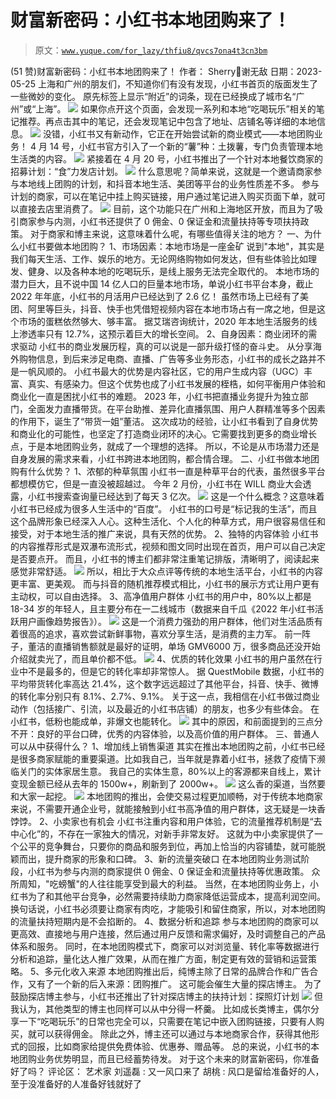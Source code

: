# 财富新密码：小红书本地团购来了！

> 原文：[`www.yuque.com/for_lazy/thfiu8/qvcs7ona4t3cn3bm`](https://www.yuque.com/for_lazy/thfiu8/qvcs7ona4t3cn3bm)

<ne-h2 id="7016fa00" data-lake-id="7016fa00"><ne-heading-ext><ne-heading-anchor></ne-heading-anchor><ne-heading-fold></ne-heading-fold></ne-heading-ext><ne-heading-content><ne-text id="uf91ecfef">(51 赞)财富新密码：小红书本地团购来了！</ne-text></ne-heading-content></ne-h2> <ne-p id="u7228fd6d" data-lake-id="u7228fd6d"><ne-text id="uab4c8bf8">作者： Sherry💎谢无敌</ne-text></ne-p> <ne-p id="uda91f59c" data-lake-id="uda91f59c"><ne-text id="u12b84090">日期：2023-05-25</ne-text></ne-p> <ne-p id="u3ea533d9" data-lake-id="u3ea533d9"><ne-text id="u574b5b55">上海和广州的朋友们，不知道你们有没有发现，小红书首页的版面发生了一些微妙的变化。</ne-text></ne-p> <ne-p id="uda723d91" data-lake-id="uda723d91"><ne-text id="uf83b452b">原先标签上显示“附近”的词条，现在已经换成了城市名“广州”或“上海”。</ne-text></ne-p> <ne-p id="u86bc3023" data-lake-id="u86bc3023"><ne-card data-card-name="image" data-card-type="inline" id="zUF3S" data-event-boundary="card">![](img/30f3849348e11ecf397fd15dc8f45808.png)</ne-card></ne-p> <ne-p id="u2691922f" data-lake-id="u2691922f"><ne-text id="uc263614c">如果你点开这个页面，会发现一系列和本地“吃喝玩乐”相关的笔记推荐。再点击其中的笔记，还会发现笔记中包含了地址、店铺名等详细的本地信息。</ne-text></ne-p> <ne-p id="ua0371629" data-lake-id="ua0371629"><ne-card data-card-name="image" data-card-type="inline" id="abCxH" data-event-boundary="card">![](img/a57d837dac4619796bc0cbbb46940965.png)</ne-card></ne-p> <ne-p id="u0c40db8c" data-lake-id="u0c40db8c"><ne-text id="u1a7fc8b2" ne-bold="true">没错，小红书又有新动作，它正在开始尝试新的商业模式——本地团购业务！</ne-text></ne-p> <ne-p id="uf2022dbe" data-lake-id="uf2022dbe"><ne-text id="u3900bbb9">4 月 14 号，小红书官方引入了一个新的“薯”种：土拨薯，专门负责管理本地生活类的内容。</ne-text></ne-p> <ne-p id="u398927e4" data-lake-id="u398927e4"><ne-card data-card-name="image" data-card-type="inline" id="AKEte" data-event-boundary="card">![](img/3f84ba3d5d3e8cc4a80697d88baa52fe.png)</ne-card></ne-p> <ne-p id="u5e7c960d" data-lake-id="u5e7c960d"><ne-text id="u1c6bb933">紧接着在 4 月 20 号，小红书推出了一个针对本地餐饮商家的招募计划：“食”力发店计划。</ne-text></ne-p> <ne-p id="udb10a220" data-lake-id="udb10a220"><ne-card data-card-name="image" data-card-type="inline" id="wSy34" data-event-boundary="card">![](img/11012816ab048baa397a014babfc8787.png)</ne-card></ne-p> <ne-p id="u9b320bfb" data-lake-id="u9b320bfb"><ne-text id="u64b4d5df">什么意思呢？简单来说，这就是一个邀请商家参与本地线上团购的计划，和抖音本地生活、美团等平台的业务性质差不多。</ne-text></ne-p> <ne-p id="u5459c760" data-lake-id="u5459c760"><ne-text id="u91fa0759">参与计划的商家，可以在笔记中挂上购买链接，用户通过笔记进入购买页面下单，就可以直接去店里消费了。</ne-text></ne-p> <ne-p id="u3bfd5ddd" data-lake-id="u3bfd5ddd"><ne-card data-card-name="image" data-card-type="inline" id="HWgOx" data-event-boundary="card">![](img/d8d8114743b337afc3fcf2f3ed79dfa8.png)</ne-card></ne-p> <ne-p id="uf92ed021" data-lake-id="uf92ed021"><ne-text id="u9f554df6">目前，这个功能只在广州和上海地区开放，而且为了吸引商家参与内测，小红书还提供了 0 佣金、0 保证金和流量扶持等专项扶持政策。</ne-text></ne-p> <ne-p id="u1d2eecf9" data-lake-id="u1d2eecf9"><ne-text id="u55a06ea8">对于商家和博主来说，这意味着什么呢，有哪些值得关注的地方？</ne-text></ne-p> <ne-h1 id="72aa2eb7" data-lake-id="72aa2eb7"><ne-heading-ext><ne-heading-anchor></ne-heading-anchor><ne-heading-fold></ne-heading-fold></ne-heading-ext><ne-heading-content><ne-text id="ud48cf593" ne-bold="true">一、为什么小红书要做本地团购？</ne-text></ne-heading-content></ne-h1> <ne-p id="ua383a1db" data-lake-id="ua383a1db"><ne-text id="ube281f17" ne-bold="true">1、市场因素：本地市场是一座金矿</ne-text></ne-p> <ne-p id="ucd996139" data-lake-id="ucd996139"><ne-text id="u04fc31d2">说到"本地"，其实是我们每天生活、工作、娱乐的地方。无论网络购物如何发达，但有些体验比如理发、健身、以及各种本地的吃喝玩乐，是线上服务无法完全取代的。</ne-text></ne-p> <ne-p id="ub3f1155d" data-lake-id="ub3f1155d"><ne-text id="udb34075e">本地市场的潜力巨大，且不说中国 14 亿人口的巨量本地市场，单说小红书平台本身，截止 2022 年年底，小红书的月活用户已经达到了 2.6 亿！</ne-text></ne-p> <ne-p id="u825e0764" data-lake-id="u825e0764"><ne-text id="ub0048e7d">虽然市场上已经有了美团、阿里等巨头，抖音、快手也凭借短视频内容在本地市场占有一席之地，但是这个市场的蛋糕依然够大、够丰富。</ne-text></ne-p> <ne-p id="udf0f31d7" data-lake-id="udf0f31d7"><ne-text id="u567a042c">据艾瑞咨询统计，2020 年本地生活服务的线上渗透率只有 12.7%，这预示着巨大的增长空间。</ne-text></ne-p> <ne-h2 id="dbf2ac6a" data-lake-id="dbf2ac6a"><ne-heading-ext><ne-heading-anchor></ne-heading-anchor><ne-heading-fold></ne-heading-fold></ne-heading-ext><ne-heading-content><ne-text id="uebf9ffd1" ne-bold="true">2、自身因素：商业闭环的需求驱动</ne-text></ne-heading-content></ne-h2> <ne-p id="u7e76bca7" data-lake-id="u7e76bca7"><ne-text id="uc5057225">小红书的商业发展历程，真的可以说是一部升级打怪的奋斗史。</ne-text></ne-p> <ne-p id="u88bb9160" data-lake-id="u88bb9160"><ne-text id="u3a8740a2">从分享海外购物信息，到后来涉足电商、直播、广告等多业务形态，小红书的成长之路并不是一帆风顺的。</ne-text></ne-p> <ne-p id="u9d0b39dc" data-lake-id="u9d0b39dc"><ne-text id="u8c3a8da8">小红书最大的优势是内容社区，它的用户生成内容（UGC）丰富、真实、有感染力。但这个优势也成了小红书发展的桎梏，如何平衡用户体验和商业化一直是困扰小红书的难题。</ne-text></ne-p> <ne-p id="uf3508ff0" data-lake-id="uf3508ff0"><ne-text id="u1c1737e1">2023 年，小红书把直播业务提升为独立部门，全面发力直播带货。在平台助推、差异化直播氛围、用户人群精准等多个因素的作用下，诞生了“带货一姐”董洁。</ne-text></ne-p> <ne-p id="u7a5db0c0" data-lake-id="u7a5db0c0"><ne-text id="u17115756">这次成功的经验，让小红书看到了自身优势和商业化的可能性，也坚定了打造商业闭环的决心。它需要找到更多的商业增长点，于是本地团购业务，就成了一个理想的选择。</ne-text></ne-p> <ne-p id="uf0bd8c35" data-lake-id="uf0bd8c35"><ne-text id="u8bc5ca47">所以，不论是从市场潜力还是自身发展的需求来看，小红书跨进本地团购，都合情合理。</ne-text></ne-p> <ne-h1 id="b1b7088b" data-lake-id="b1b7088b"><ne-heading-ext><ne-heading-anchor></ne-heading-anchor><ne-heading-fold></ne-heading-fold></ne-heading-ext><ne-heading-content><ne-text id="u1e19fa57">二、小红书做本地团购有什么优势？</ne-text></ne-heading-content></ne-h1> <ne-h2 id="f2e0cf2a" data-lake-id="f2e0cf2a"><ne-heading-ext><ne-heading-anchor></ne-heading-anchor><ne-heading-fold></ne-heading-fold></ne-heading-ext><ne-heading-content><ne-text id="u0ba338a3">1、浓郁的种草氛围</ne-text></ne-heading-content></ne-h2> <ne-p id="uf9e596d7" data-lake-id="uf9e596d7"><ne-text id="ufb5eafa4">小红书一直是种草平台的代表，虽然很多平台都想模仿它，但是一直没被超越过。</ne-text></ne-p> <ne-p id="u099fd3a9" data-lake-id="u099fd3a9"><ne-text id="uced2bf40">今年 2 月份，⼩红书在 WILL 商业⼤会透露，小红书搜索查询量已经达到了每天 3 亿次。</ne-text></ne-p> <ne-p id="ubbcffc84" data-lake-id="ubbcffc84"><ne-card data-card-name="image" data-card-type="inline" id="bv6rq" data-event-boundary="card">![](img/55229d607a4564e2f70ab7bff8e036d0.png)</ne-card></ne-p> <ne-p id="uc1e6abbd" data-lake-id="uc1e6abbd"><ne-text id="u9c3bffe1">这是一个什么概念？这意味着小红书已经成为很多人生活中的“百度”。</ne-text></ne-p> <ne-p id="u117f2f25" data-lake-id="u117f2f25"><ne-text id="ub459839d">小红书的口号是“标记我的生活”，而且这个品牌形象已经深入人心。这种生活化、个人化的种草方式，用户很容易信任和接受，对于本地生活的推广来说，具有天然的优势。</ne-text></ne-p> <ne-h2 id="ecd033da" data-lake-id="ecd033da"><ne-heading-ext><ne-heading-anchor></ne-heading-anchor><ne-heading-fold></ne-heading-fold></ne-heading-ext><ne-heading-content><ne-text id="u56c24d85">2、独特的内容体验</ne-text></ne-heading-content></ne-h2> <ne-p id="u85258f5a" data-lake-id="u85258f5a"><ne-text id="uabc70ec9">小红书的内容推荐形式是双瀑布流形式，视频和图文同时出现在首页，用户可以自己决定是否要点开。</ne-text></ne-p> <ne-p id="u6a0e115e" data-lake-id="u6a0e115e"><ne-text id="u358f5c2d">而且，小红书的博主们都非常注重笔记排版，清晰明了，阅读起来感觉非常舒适。</ne-text></ne-p> <ne-p id="u21e406e3" data-lake-id="u21e406e3"><ne-card data-card-name="image" data-card-type="inline" id="tHPA8" data-event-boundary="card">![](img/4cb68b8eabf8a80cbc971c6a3a378702.png)</ne-card></ne-p> <ne-p id="u085813ad" data-lake-id="u085813ad"><ne-text id="u60df0809">所以，相比于大众点评等传统的本地生活平台，小红书的内容更丰富、更美观。</ne-text></ne-p> <ne-p id="u57b56a9c" data-lake-id="u57b56a9c"><ne-text id="u48539adc">而与抖音的随机推荐模式相比，小红书的展示方式让用户更有主动权，可以自由选择。</ne-text></ne-p> <ne-h2 id="274c2d84" data-lake-id="274c2d84"><ne-heading-ext><ne-heading-anchor></ne-heading-anchor><ne-heading-fold></ne-heading-fold></ne-heading-ext><ne-heading-content><ne-text id="u9f483c3e">3、高净值用户群体</ne-text></ne-heading-content></ne-h2> <ne-p id="u9f4efd21" data-lake-id="u9f4efd21"><ne-text id="u856b36b2">小红书的用户中，80%以上都是 18-34 岁的年轻人，且主要分布在一二线城市（数据来自千瓜《2022 年小红书活跃用户画像趋势报告》）。</ne-text></ne-p> <ne-p id="u4429fda2" data-lake-id="u4429fda2"><ne-card data-card-name="image" data-card-type="inline" id="cSPaW" data-event-boundary="card">![](img/2e004970fbd493a2a5a92cb9d1a360dc.png)</ne-card></ne-p> <ne-p id="u7070f1e0" data-lake-id="u7070f1e0"><ne-text id="u9210e83f">这是一个消费力强劲的用户群体，他们对生活品质有着很高的追求，喜欢尝试新鲜事物，喜欢分享生活，是消费的主力军。</ne-text></ne-p> <ne-p id="u82785010" data-lake-id="u82785010"><ne-text id="ud8c17800">前一阵子，董洁的直播销售额就是最好的证明，单场 GMV6000 万，很多商品还没开始介绍就卖光了，而且单价都不低。</ne-text></ne-p> <ne-p id="u343bc3e7" data-lake-id="u343bc3e7"><ne-card data-card-name="image" data-card-type="inline" id="xGF42" data-event-boundary="card">![](img/956072fa70c476891466c19aca1510d8.png)</ne-card></ne-p> <ne-h2 id="66ffe415" data-lake-id="66ffe415"><ne-heading-ext><ne-heading-anchor></ne-heading-anchor><ne-heading-fold></ne-heading-fold></ne-heading-ext><ne-heading-content><ne-text id="u13c609c1">4、优质的转化效果</ne-text></ne-heading-content></ne-h2> <ne-p id="u63415c28" data-lake-id="u63415c28"><ne-text id="u996cf343">小红书的用户虽然在行业中不是最多的，但是它的转化率却非常惊人。</ne-text></ne-p> <ne-p id="ud4e84ba7" data-lake-id="ud4e84ba7"><ne-text id="u81c7260d">据 QuestMobile 数据，小红书的平均带货转化率高达 21.4%，这个数字远远超过了其他平台，抖音、快手、微博的转化率分别只有 8.1%、2.7%、9.1%。</ne-text></ne-p> <ne-p id="u7b4d289d" data-lake-id="u7b4d289d"><ne-text id="u8b1d45e5">关于这一点，我相信在小红书做过商业动作（包括接广、引流，以及最近的小红书店铺）的朋友，也多少有些体会。</ne-text></ne-p> <ne-p id="u527096f5" data-lake-id="u527096f5"><ne-text id="u4c34e8a7">在小红书，低粉也能成单，非爆文也能转化。</ne-text></ne-p> <ne-p id="ufd2a47a3" data-lake-id="ufd2a47a3"><ne-card data-card-name="image" data-card-type="inline" id="mRJJH" data-event-boundary="card">![](img/0aec9869bb038237d4f4e852f8fdeb7d.png)</ne-card></ne-p> <ne-p id="ue957fe20" data-lake-id="ue957fe20"><ne-text id="udc2a7657">其中的原因，和前面提到的三点分不开：良好的平台口碑，优秀的内容体验，以及高价值的用户群体。</ne-text></ne-p> <ne-h1 id="ad7f0d3d" data-lake-id="ad7f0d3d"><ne-heading-ext><ne-heading-anchor></ne-heading-anchor><ne-heading-fold></ne-heading-fold></ne-heading-ext><ne-heading-content><ne-text id="u8c8a5511">三、普通人可以从中获得什么？</ne-text></ne-heading-content></ne-h1> <ne-p id="u28e55c29" data-lake-id="u28e55c29"><ne-text id="uf1775bd7">1、增加线上销售渠道</ne-text></ne-p> <ne-p id="u0abee252" data-lake-id="u0abee252"><ne-text id="u02f18466">其实在推出本地团购之前，小红书已经是很多商家赋能的重要渠道。比如我自己，当年就是靠着小红书，拯救了疫情下濒临关门的实体家居生意。</ne-text></ne-p> <ne-p id="uff71e97d" data-lake-id="uff71e97d"><ne-text id="u0e4c01a6">我自己的实体生意，80%以上的客源都来自线上，累计变现金额已经从去年的 1500w+，刷新到了 2000w+。</ne-text></ne-p> <ne-p id="ufc10f017" data-lake-id="ufc10f017"><ne-card data-card-name="image" data-card-type="inline" id="X39kO" data-event-boundary="card">![](img/74564dca5c02d2fb05d67577c6e33a76.png)</ne-card></ne-p> <ne-p id="u7e6c23b6" data-lake-id="u7e6c23b6"><ne-text id="uc20675e2">这么香的渠道，当然要和大家一起挖。</ne-text></ne-p> <ne-p id="ub4167527" data-lake-id="ub4167527"><ne-card data-card-name="image" data-card-type="inline" id="aMAgh" data-event-boundary="card">![](img/750b26f3573431b144c2b08f04825c4a.png)</ne-card></ne-p> <ne-p id="u8fc05678" data-lake-id="u8fc05678"><ne-text id="uc63e630e">本地团购的推出，会使交易过程更加顺畅，对于传统本地商家来说，不需要开通企业号，就能接触到小红书高净值的用户群体，这无疑是一块香饽饽。</ne-text></ne-p> <ne-h2 id="bc16d204" data-lake-id="bc16d204"><ne-heading-ext><ne-heading-anchor></ne-heading-anchor><ne-heading-fold></ne-heading-fold></ne-heading-ext><ne-heading-content><ne-text id="uc5784f36">2、小卖家也有机会</ne-text></ne-heading-content></ne-h2> <ne-p id="u976cf81e" data-lake-id="u976cf81e"><ne-text id="uf1803f01">小红书注重内容和用户体验，它的流量推荐机制是“去中心化”的，不存在一家独大的情况，对新手非常友好。</ne-text></ne-p> <ne-p id="u36127c90" data-lake-id="u36127c90"><ne-text id="u6743ab36">这就为中小卖家提供了一个公平的竞争舞台，只要你的商品和服务到位，再加上恰当的内容铺垫，就可能脱颖而出，提升商家的形象和口碑。</ne-text></ne-p> <ne-h2 id="c69f3918" data-lake-id="c69f3918"><ne-heading-ext><ne-heading-anchor></ne-heading-anchor><ne-heading-fold></ne-heading-fold></ne-heading-ext><ne-heading-content><ne-text id="u23283c1a">3、新的流量突破口</ne-text></ne-heading-content></ne-h2> <ne-p id="uaf666427" data-lake-id="uaf666427"><ne-text id="u82f034bd">在本地团购业务测试阶段，小红书为参与内测的商家提供 0 佣金、0 保证金和流量扶持等优惠政策。</ne-text></ne-p> <ne-p id="ua30044e4" data-lake-id="ua30044e4"><ne-text id="ud3e16289">众所周知，"吃螃蟹"的人往往能享受到最大的利益。</ne-text></ne-p> <ne-p id="uaea56ca7" data-lake-id="uaea56ca7"><ne-text id="u3c0f484a">当然，在本地团购业务上，小红书为了和其他平台竞争，必然需要持续助力商家降低运营成本，提高利润空间。</ne-text></ne-p> <ne-p id="u1e971fb6" data-lake-id="u1e971fb6"><ne-text id="uec6638e6">换句话说，小红书必须要让商家有肉吃，才能吸引和留住商家，所以，对本地团购的流量扶持短期内是不会掐断的。</ne-text></ne-p> <ne-h2 id="e9c3c90c" data-lake-id="e9c3c90c"><ne-heading-ext><ne-heading-anchor></ne-heading-anchor><ne-heading-fold></ne-heading-fold></ne-heading-ext><ne-heading-content><ne-text id="uaf48fdb9">4、数据分析和追踪</ne-text></ne-heading-content></ne-h2> <ne-p id="u21b5983e" data-lake-id="u21b5983e"><ne-text id="uad409f2c">参与本地团购的商家可以更高效、直接地与用户连接，然后通过用户反馈和需求偏好，及时调整自己的产品体系和服务。</ne-text></ne-p> <ne-p id="ua655e4cf" data-lake-id="ua655e4cf"><ne-text id="u6de88a98">同时，在本地团购模式下，商家可以对浏览量、转化率等数据进行分析和追踪，量化达人推广效果，从而在推广方面，制定更有效的营销和运营策略。</ne-text></ne-p> <ne-h2 id="d5d7190f" data-lake-id="d5d7190f"><ne-heading-ext><ne-heading-anchor></ne-heading-anchor><ne-heading-fold></ne-heading-fold></ne-heading-ext><ne-heading-content><ne-text id="u430e842b">5、多元化收入来源</ne-text></ne-heading-content></ne-h2> <ne-p id="u8d8822ca" data-lake-id="u8d8822ca"><ne-text id="u292057ad">本地团购推出后，纯博主除了日常的品牌合作和广告合作，又有了一个新的后入来源：团购推广。</ne-text></ne-p> <ne-p id="u63f7f29c" data-lake-id="u63f7f29c"><ne-text id="ua7233401">这可能会催生大量的探店博主。</ne-text></ne-p> <ne-p id="u1773add9" data-lake-id="u1773add9"><ne-text id="uc3ece182">为了鼓励探店博主参与，小红书还推出了针对探店博主的扶持计划：探照灯计划</ne-text></ne-p> <ne-p id="u04cdc50b" data-lake-id="u04cdc50b"><ne-card data-card-name="image" data-card-type="inline" id="pBNYr" data-event-boundary="card">![](img/96b4b5c29e8da44070ab1313dc370c6f.png)</ne-card></ne-p> <ne-p id="ub3f65cda" data-lake-id="ub3f65cda"><ne-text id="u81672ed4">但我认为，其他类型的博主也同样可以从中分得一杯羹。</ne-text></ne-p> <ne-p id="uf319fc81" data-lake-id="uf319fc81"><ne-text id="u15cc6d28">比如成长类博主，偶尔分享一下“吃喝玩乐”的日常也完全可以，只需要在笔记中嵌入团购链接，只要有人购买，就可以获得佣金。</ne-text></ne-p> <ne-p id="ue438466a" data-lake-id="ue438466a"><ne-text id="u3ac1924c">除此之外，博主还可以通过与本地商家合作，获得其他形式的回报，比如商家给提供免费体验、优惠券、赠品等。</ne-text></ne-p> <ne-p id="uf0146159" data-lake-id="uf0146159"><ne-text id="u07e89eaa">总的来说，小红书的本地团购业务优势明显，而且已经蓄势待发。</ne-text></ne-p> <ne-p id="u3ee983fb" data-lake-id="u3ee983fb"><ne-text id="u3927b1de">对于这个未来的财富新密码，你准备好了吗？</ne-text></ne-p> <ne-hole id="u62c331ed" data-lake-id="u62c331ed"><ne-card data-card-name="hr" data-card-type="block" id="SUllw" data-event-boundary="card"><ne-p id="u0d0d17d9" data-lake-id="u0d0d17d9"><ne-text id="u03b44184">评论区：</ne-text></ne-p> <ne-p id="u56ed2c9b" data-lake-id="u56ed2c9b"><ne-text id="uaf2ae057">艺术家 刘遥磊 : 又一风口来了</ne-text> <ne-text id="u2398712c">胡桃 : 风口是留给准备好的人，至于没准备好的人准备好钱就好了</ne-text></ne-p></ne-card></ne-hole>